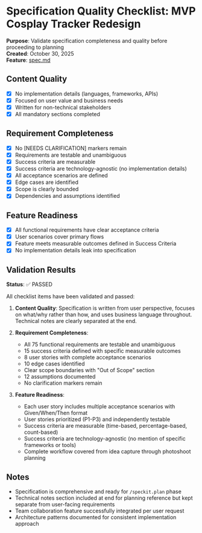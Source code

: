 # Specification Quality Checklist: MVP Cosplay Tracker Redesign

**Purpose**: Validate specification completeness and quality before proceeding to planning  
**Created**: October 30, 2025  
**Feature**: [spec.md](../spec.md)

## Content Quality

- [x] No implementation details (languages, frameworks, APIs)
- [x] Focused on user value and business needs
- [x] Written for non-technical stakeholders
- [x] All mandatory sections completed

## Requirement Completeness

- [x] No [NEEDS CLARIFICATION] markers remain
- [x] Requirements are testable and unambiguous
- [x] Success criteria are measurable
- [x] Success criteria are technology-agnostic (no implementation details)
- [x] All acceptance scenarios are defined
- [x] Edge cases are identified
- [x] Scope is clearly bounded
- [x] Dependencies and assumptions identified

## Feature Readiness

- [x] All functional requirements have clear acceptance criteria
- [x] User scenarios cover primary flows
- [x] Feature meets measurable outcomes defined in Success Criteria
- [x] No implementation details leak into specification

## Validation Results

**Status**: ✅ PASSED

All checklist items have been validated and passed:

1. **Content Quality**: Specification is written from user perspective, focuses on what/why rather than how, and uses business language throughout. Technical notes are clearly separated at the end.

2. **Requirement Completeness**: 
   - All 75 functional requirements are testable and unambiguous
   - 15 success criteria defined with specific measurable outcomes
   - 8 user stories with complete acceptance scenarios
   - 10 edge cases identified
   - Clear scope boundaries with "Out of Scope" section
   - 12 assumptions documented
   - No clarification markers remain

3. **Feature Readiness**: 
   - Each user story includes multiple acceptance scenarios with Given/When/Then format
   - User stories prioritized (P1-P3) and independently testable
   - Success criteria are measurable (time-based, percentage-based, count-based)
   - Success criteria are technology-agnostic (no mention of specific frameworks or tools)
   - Complete workflow covered from idea capture through photoshoot planning

## Notes

- Specification is comprehensive and ready for `/speckit.plan` phase
- Technical notes section included at end for planning reference but kept separate from user-facing requirements
- Team collaboration feature successfully integrated per user request
- Architecture patterns documented for consistent implementation approach

